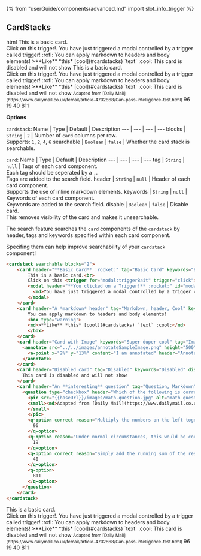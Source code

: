 {% from "userGuide/components/advanced.md" import slot_info_trigger %}

## CardStacks

<include src="codeAndOutputSeparate.md" boilerplate >
<variable name="highlightStyle">html</variable>
<variable name="code">
<cardstack searchable blocks="2">
    <card header="**Basic Card** :rocket:" tag="Basic Card" keywords="Basic">
        This is a basic card.<br>
        Click on this <trigger for="modal:triggerBait" trigger="click">trigger!</trigger>.
        <modal header="**You clicked on a Trigger!** :rocket:" id="modal:triggerBait">
          <md>You have just triggered a modal controlled by a trigger called trigger! :rofl:</md>
        </modal>
    </card>
    <card header="A *markdown* header" tag="Markdown, header, Cool" keywords="">
        You can apply markdown to headers and body elements!
        <box type="warning">
        <md>>**Like** *this* [cool](#cardstacks) `text` :cool:</md>
        </box>
    </card>
    <card header="Card with Image" keywords="Super duper cool" tag="Image, Cool">
      <annotate src="../../images/annotateSampleImage.png" height="500" alt="Sample Image">
        <a-point x="2%" y="13%" content="I am annotated" header="Annotated point"  opacity="0.2" size="20"/>
      </annotate>
    </card>
    <card header="Disabled card" tag="Disabled" keywords="Disabled" disabled>
      This card is disabled and will not show
    </card>
    <card header="An **interesting** question" tag="Question, Markdown" keywords="">
      <!-- Details of question omitted, check out the question component to learn more! -->
    </card>
</cardstack>
</variable>
<variable name="output">
<cardstack searchable blocks="2">
    <card header="**Basic Card** :rocket:" tag="Basic Card" keywords="Basic">
        This is a basic card.<br>
        Click on this <trigger for="modal:triggerBait" trigger="click">trigger!</trigger>.
        <modal header="**You clicked on a Trigger!** :rocket:" id="modal:triggerBait">
          <md>You have just triggered a modal controlled by a trigger called trigger! :rofl:</md>
        </modal>
    </card>
    <card header="A *markdown* header" tag="Markdown, header, Cool" keywords="">
        You can apply markdown to headers and body elements!
        <box type="warning">
        <md>>**Like** *this* [cool](#cardstacks) `text` :cool:</md>
        </box>
    </card>
    <card header="Card with Image" keywords="Super duper cool" tag="Image, Cool">
      <annotate src="../../images/annotateSampleImage.png" height="500" alt="Sample Image">
        <a-point x="2%" y="13%" content="I am annotated" header="Annotated point"  opacity="0.2" size="20"/>
      </annotate>
    </card>
    <card header="Disabled card" tag="Disabled" keywords="Disabled" disabled>
      This card is disabled and will not show
    </card>
    <card header="An **interesting** question" tag="Question, Markdown" keywords="">
      <question type="checkbox" header="Which of the following is correct?" hint="Think out of the box! :fas-box:">
        <pic src="{{baseUrl}}/images/math-question.jpg" alt="math question image" height="200" class="d-block mx-auto">
        <small><md>Adapted from [Daily Mail](https://www.dailymail.co.uk/femail/article-4702868/Can-pass-intelligence-test.html)</md>
        </small>
        </pic>
        <q-option correct reason="Multiply the numbers on the left together and add the leftmost number!">
          96
        </q-option>
        <q-option reason="Under normal circumstances, this would be correct.">
          19
        </q-option>
        <q-option correct reason="Simply add the running sum of the results as well!">
          40
        </q-option>
        <q-option>
          811
        </q-option>
      </question>
    </card>
</cardstack>
</variable>
</include>



****Options****

`cardstack`:
Name | Type | Default | Description
--- | --- | --- | ---
blocks | `String` | `2` | Number of `card` columns per row.<br> Supports: `1`, `2`, `4`, `6`
searchable | `Boolean` | `false` | Whether the card stack is searchable.

`card`:
Name | Type | Default | Description
--- | --- | --- | ---
tag | `String` | `null` | Tags of each card component.<br>Each tag should be seperated by a `,`.<br> Tags are added to the search field.
header | `String` | `null` | Header of each card component.<br> Supports the use of inline markdown elements.
keywords | `String` | `null` | Keywords of each card component.<br> Keywords are added to the search field.
disable | `Boolean` | `false` | Disable card. <br> This removes visibility of the card and makes it unsearchable. 
<box type="info">

The search feature searches the `card` components of the `cardstack` by header, tags and keywords specified within each card component. 

Specifing them can help improve searchability of your `cardstack` component!
</box>


<div id="short" class="d-none">

```html
<cardstack searchable blocks="2">
    <card header="**Basic Card** :rocket:" tag="Basic Card" keywords="Basic">
        This is a basic card.<br>
        Click on this <trigger for="modal:triggerBait" trigger="click">trigger!</trigger>.
        <modal header="**You clicked on a Trigger!** :rocket:" id="modal:triggerBait">
          <md>You have just triggered a modal controlled by a trigger called trigger! :rofl:</md>
        </modal>
    </card>
    <card header="A *markdown* header" tag="Markdown, header, Cool" keywords="">
        You can apply markdown to headers and body elements!
        <box type="warning">
        <md>>**Like** *this* [cool](#cardstacks) `text` :cool:</md>
        </box>
    </card>
    <card header="Card with Image" keywords="Super duper cool" tag="Image, Cool">
      <annotate src="../../images/annotateSampleImage.png" height="500" alt="Sample Image">
        <a-point x="2%" y="13%" content="I am annotated" header="Annotated point"  opacity="0.2" size="20"/>
      </annotate>
    </card>
    <card header="Disabled card" tag="Disabled" keywords="Disabled" disabled>
      This card is disabled and will not show
    </card>
    <card header="An **interesting** question" tag="Question, Markdown" keywords="">
      <question type="checkbox" header="Which of the following is correct?" hint="Think out of the box! :fas-box:">
        <pic src="{{baseUrl}}/images/math-question.jpg" alt="math question image" height="200" class="d-block mx-auto">
        <small><md>Adapted from [Daily Mail](https://www.dailymail.co.uk/femail/article-4702868/Can-pass-intelligence-test.html)</md>
        </small>
        </pic>
        <q-option correct reason="Multiply the numbers on the left together and add the leftmost number!">
          96
        </q-option>
        <q-option reason="Under normal circumstances, this would be correct.">
          19
        </q-option>
        <q-option correct reason="Simply add the running sum of the results as well!">
          40
        </q-option>
        <q-option>
          811
        </q-option>
      </question>
    </card>
</cardstack>
```
</div>

<div id="examples" class="d-none">

<cardstack searchable blocks="2">
    <card header="**Basic Card** :rocket:" tag="Basic Card" keywords="Basic">
        This is a basic card.<br>
        Click on this <trigger for="modal:triggerBait" trigger="click">trigger!</trigger>.
        <modal header="**You clicked on a Trigger!** :rocket:" id="modal:triggerBait">
          <md>You have just triggered a modal controlled by a trigger called trigger! :rofl:</md>
        </modal>
    </card>
    <card header="A *markdown* header" tag="Markdown, header, Cool" keywords="">
        You can apply markdown to headers and body elements!
        <box type="warning">
        <md>>**Like** *this* [cool](#cardstacks) `text` :cool:</md>
        </box>
    </card>
    <card header="Card with Image" keywords="Super duper cool" tag="Image, Cool">
      <annotate src="../../images/annotateSampleImage.png" height="500" alt="Sample Image">
        <a-point x="2%" y="13%" content="I am annotated" header="Annotated point"  opacity="0.2" size="20"/>
      </annotate>
    </card>
    <card header="Disabled card" tag="Disabled" keywords="Disabled" disabled>
      This card is disabled and will not show
    </card>
    <card header="An **interesting** question" tag="Question, Markdown" keywords="">
      <question type="checkbox" header="Which of the following is correct?" hint="Think out of the box! :fas-box:">
        <pic src="{{baseUrl}}/images/math-question.jpg" alt="math question image" height="200" class="d-block mx-auto">
        <small><md>Adapted from [Daily Mail](https://www.dailymail.co.uk/femail/article-4702868/Can-pass-intelligence-test.html)</md>
        </small>
        </pic>
        <q-option correct reason="Multiply the numbers on the left together and add the leftmost number!">
          96
        </q-option>
        <q-option reason="Under normal circumstances, this would be correct.">
          19
        </q-option>
        <q-option correct reason="Simply add the running sum of the results as well!">
          40
        </q-option>
        <q-option>
          811
        </q-option>
      </question>
    </card>
</cardstack>
</div>
